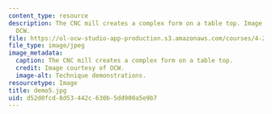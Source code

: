 ```yaml
---
content_type: resource
description: The CNC mill creates a complex form on a table top. Image courtesy of
  OCW.
file: https://ol-ocw-studio-app-production.s3.amazonaws.com/courses/4-296-furniture-making-spring-2005/d52d0fcd8d53442c630b5dd900a5e9b7_demo5.jpg
file_type: image/jpeg
image_metadata:
  caption: The CNC mill creates a complex form on a table top.
  credit: Image courtesy of OCW.
  image-alt: Technique demonstrations.
resourcetype: Image
title: demo5.jpg
uid: d52d0fcd-8d53-442c-630b-5dd900a5e9b7
---
```


